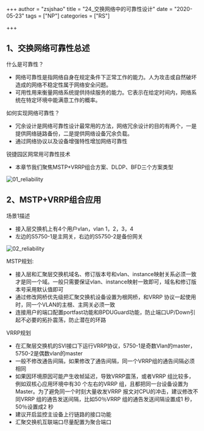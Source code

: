 +++
author = "zsjshao"
title = "24_交换网络中的可靠性设计"
date = "2020-05-23"
tags = ["NP"]
categories = ["RS"]

+++

## 1、交换网络可靠性总述

什么是可靠性？

- 网络可靠性是指网络自身在规定条件下正常工作的能力。人为攻击或自然破坏造成的网络不稳定性属于网络安全问题。
- 可用性用来衡量网络系统提供持续服务的能力。它表示在给定时间内，网络系统在特定环境中能满意工作的概率。

如何实现网络可靠性？

- 冗余设计是网络可靠性设计最常用的方法，网络冗余设计的目的有两个，一是提供网络链路备份，二是提供网络设备冗余负载。
- 通过网络协议以及设备增强特性增加网络可靠性

锐捷园区网常用可靠性技术

- 本章节我们聚焦MSTP+VRRP组合方案、DLDP、BFD三个方案类型

![01_reliability](http://images.zsjshao.cn/images/rs/24-reliability/01_reliability.png)



## 2、MSTP+VRRP组合应用

场景1描述

- 接入层交换机上有4个用户vlan，vlan 1，2，3，4
- 左边的S5750-1是主网关，右边的S5750-2是备份网关

![02_reliability](http://images.zsjshao.cn/images/rs/24-reliability/02_reliability.png)

MSTP规划:

- 接入层和汇聚层交换机域名、修订版本号和vlan、instance映射关系必须一致才是同一个域。一般只需要保证vlan、instance映射一致即可，域名和修订版本号采用默认值即可
- 通过修改网桥优先级把汇聚交换机设备设置为根网桥，和VRRP 协议一起使用时，同一个VLAN的主根、主网关必须一致
- 连接用户的端口配置portfast功能和BPDUGuard功能，防止端口UP/Down引起不必要的拓扑震荡，防止潜在的环路

VRRP规划

- 在汇聚层交换机的SVI接口下运行VRRP协议，5750-1是奇数Vlan的master，5750-2是偶数vlan的master
- 一般不修改通告间隔，如果修改了通告间隔，同一个VRRP组的通告间隔必须相同
- 如果因环境原因可能产生收帧延迟，导致VRRP震荡，或者VRRP 组比较多，例如双核心应用环境中有30 个左右的VRRP 组，且都把同一台设备设置为Master。为了避免同一个时刻大量收发VRRP 报文对CPU的冲击，建议修改不同VRRP 组的通告发送间隔，比如50％VRRP 组的通告发送间隔设置成1 秒，50％设置成2 秒
- 建议开启监控主设备上行链路的接口功能
- 汇聚交换机互联端口尽量配置为聚合端口











